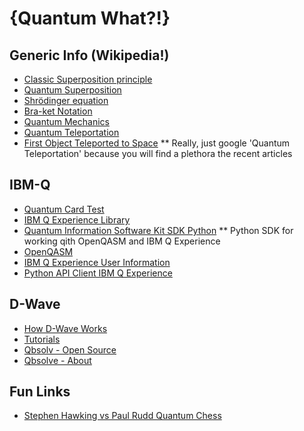 # {Quantum What?!} 

## Generic Info (Wikipedia!)
* [Classic Superposition principle](https://en.wikipedia.org/wiki/Superposition_principle)
* [Quantum Superposition](https://en.wikipedia.org/wiki/Quantum_superposition)
* [Shr&ouml;dinger equation](https://en.wikipedia.org/wiki/Schr%C3%B6dinger_equation)
* [Bra-ket Notation](https://en.wikipedia.org/wiki/Bra%E2%80%93ket_notation)
* [Quantum Mechanics](https://en.wikipedia.org/wiki/Quantum_mechanics)
* [Quantum Teleportation](https://en.wikipedia.org/wiki/Quantum_teleportation)
* [First Object Teleported to Space](https://www.technologyreview.com/s/608252/first-object-teleported-from-earth-to-orbit/)
** Really, just google 'Quantum Teleportation' because you will find a plethora the recent articles 


## IBM-Q
* [Quantum Card Test](http://research.ibm.com/ibm-q/quantum-card-test/)
* [IBM Q Experience Library](https://quantumexperience.ng.bluemix.net/qx/user-guide)
* [Quantum Information Software Kit SDK Python](https://github.com/IBM/qiskit-sdk-py)
** Python SDK for working qith OpenQASM and IBM Q Experience
* [OpenQASM](https://github.com/IBM/qiskit-openqasm)
* [IBM Q Experience User Information](https://github.com/IBM/qiskit-qx-info)
* [Python API Client IBM Q Experience](https://github.com/IBM/qiskit-api-py)

## D-Wave
* [How D-Wave Works](https://www.dwavesys.com/quantum-computing)
* [Tutorials](https://www.dwavesys.com/resources/tutorials)
* [Qbsolv - Open Source](https://github.com/dwavesystems/qbsolv)
* [Qbsolve - About](https://www.dwavesys.com/software)

## Fun Links
* [Stephen Hawking vs Paul Rudd Quantum Chess](https://www.youtube.com/watch?v=Hi0BzqV_b44)






